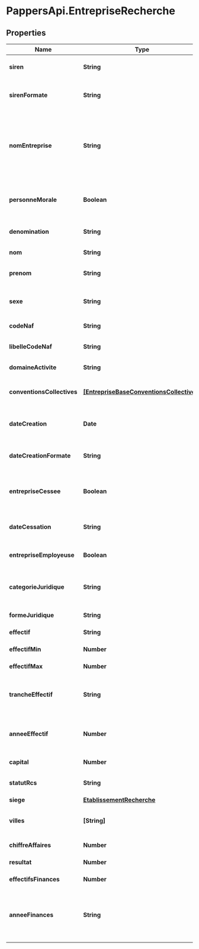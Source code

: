 # PappersApi.EntrepriseRecherche

## Properties

Name | Type | Description | Notes
------------ | ------------- | ------------- | -------------
**siren** | **String** | Le numéro SIREN de l&#39;entreprise au format xxxxxxxxx. | [optional] 
**sirenFormate** | **String** | Le numéro SIREN de l&#39;entreprise au format xxx xxx xxx. | [optional] 
**nomEntreprise** | **String** | Le nom de l&#39;entreprise. Il est égal à sigle + dénomination en cas de personne morale, ou à nom + prénom en cas de personne physique. | [optional] 
**personneMorale** | **Boolean** | Vrai en cas de personne morale, faux en cas de personne physique. | [optional] 
**denomination** | **String** | Dénomination de l&#39;entreprise si personne morale. | [optional] 
**nom** | **String** | Nom si personne physique. | [optional] 
**prenom** | **String** | Prénom si personne physique. | [optional] 
**sexe** | **String** | Sexe si personne physique. F pour féminin, M pour masculin. | [optional] 
**codeNaf** | **String** | Code NAF de l&#39;entreprise. | [optional] 
**libelleCodeNaf** | **String** | Libellé du code NAF de l&#39;entreprise. | [optional] 
**domaineActivite** | **String** | Domaine d&#39;activité de l&#39;entreprise. | [optional] 
**conventionsCollectives** | [**[EntrepriseBaseConventionsCollectives]**](EntrepriseBaseConventionsCollectives.md) | Liste des conventions collectives de l&#39;entreprise. | [optional] 
**dateCreation** | **Date** | Date de création de l&#39;entreprise au format AAAA-MM-JJ. | [optional] 
**dateCreationFormate** | **String** | Date de création de l&#39;entreprise au format JJ/MM/AAAA. | [optional] 
**entrepriseCessee** | **Boolean** | Si vrai, l&#39;entreprise n&#39;est plus en activité. Sinon, elle est toujours en activité. | [optional] 
**dateCessation** | **String** | Date de cessation de l&#39;entreprise au format AAAA-MM-JJ. | [optional] 
**entrepriseEmployeuse** | **Boolean** | Si vrai, l&#39;entreprise a au moins un employé. | [optional] 
**categorieJuridique** | **String** | Catégorie juridique de l&#39;entreprise, selon la [nomenclature Insee](https://www.insee.fr/fr/information/2028129). | [optional] 
**formeJuridique** | **String** | Forme juridique de l&#39;entreprise. | [optional] 
**effectif** | **String** | Tranche d&#39;effectif de l&#39;entreprise. | [optional] 
**effectifMin** | **Number** | Effectif minimal de l&#39;entreprise. | [optional] 
**effectifMax** | **Number** | Effectif maximal de l&#39;entreprise. | [optional] 
**trancheEffectif** | **String** | Tranche d&#39;effectif de l&#39;entreprise, selon la [nomenclature Sirene](https://www.sirene.fr/sirene/public/variable/tefen#:~:text&#x3D;Cette%20variable%20correspond%20%C3%A0%20la,effectif%20salari%C3%A9%20de%20l&#39;entreprise.). | [optional] 
**anneeEffectif** | **Number** | Année de validité des variables effectif, effectif_min et effectif_max. | [optional] 
**capital** | **Number** | Capital de l&#39;entreprise. | [optional] 
**statutRcs** | **String** | Statut de l&#39;entreprise au RCS | [optional] 
**siege** | [**EtablissementRecherche**](EtablissementRecherche.md) |  | [optional] 
**villes** | **[String]** | Liste des villes où l&#39;entreprise a au moins un établissement. | [optional] 
**chiffreAffaires** | **Number** | Chiffre d&#39;affaires de l&#39;entreprise. | [optional] 
**resultat** | **Number** | Résultat de l&#39;entreprise. | [optional] 
**effectifsFinances** | **Number** | Effectif de l&#39;entreprise. | [optional] 
**anneeFinances** | **String** | Année de correspondance des variables financières (chiffre_affaires, resultat, effectifs_finances). | [optional] 


